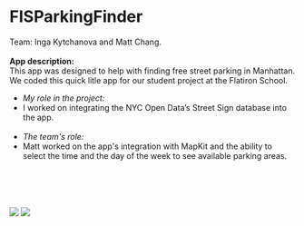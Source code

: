 # FISParkingFinder
<p>Team: Inga Kytchanova and Matt Chang.
<br><br>
<b>App description:</b><br>
This app was designed to help with finding free street parking in Manhattan. We coded this quick litle app for our student project at the Flatiron School.</p>

<ul>
<li><i>My role in the project:</i></li>
<li>I worked on integrating the NYC Open Data’s Street Sign database into the app.</li>
<br>
<li><i>The team's role:</i></li>
<li>Matt worked on the app's integration with MapKit and the ability to select the time and the day of the week to see available parking areas.</li>
</ul>
<br>
<br>
<br>
<br>
<a href="https://cloud.githubusercontent.com/assets/8516682/21947503/86545528-d9b3-11e6-8d1a-c55853cb6fae.jpg" target="_blank"><img src="https://cloud.githubusercontent.com/assets/8516682/21947503/86545528-d9b3-11e6-8d1a-c55853cb6fae.jpg" style="max-width:100%;"></a>
<a href="https://cloud.githubusercontent.com/assets/8516682/21947502/86538b98-d9b3-11e6-8202-010cbd2c75a0.jpg" target="_blank"><img src="https://cloud.githubusercontent.com/assets/8516682/21947502/86538b98-d9b3-11e6-8202-010cbd2c75a0.jpg" style="max-width:100%;"></a>
